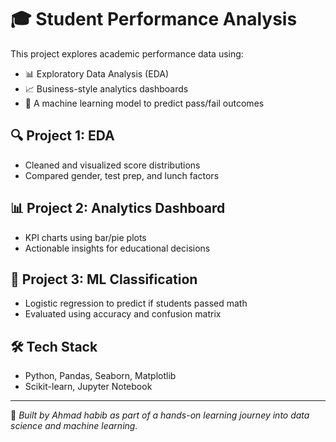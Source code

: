 # 🎓 Student Performance Analysis

This project explores academic performance data using:

- 📊 Exploratory Data Analysis (EDA)
- 📈 Business-style analytics dashboards
- 🤖 A machine learning model to predict pass/fail outcomes

## 🔍 Project 1: EDA
- Cleaned and visualized score distributions
- Compared gender, test prep, and lunch factors

## 📊 Project 2: Analytics Dashboard
- KPI charts using bar/pie plots
- Actionable insights for educational decisions

## 🧠 Project 3: ML Classification
- Logistic regression to predict if students passed math
- Evaluated using accuracy and confusion matrix

## 🛠 Tech Stack
- Python, Pandas, Seaborn, Matplotlib
- Scikit-learn, Jupyter Notebook

---
🚀 *Built by Ahmad habib as part of a hands-on learning journey into data science and machine learning.*
